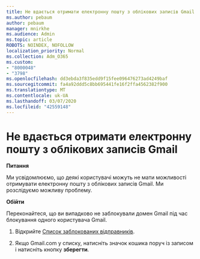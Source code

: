 ```yaml
---
title: Не вдається отримати електронну пошту з облікових записів Gmail
ms.author: pebaum
author: pebaum
manager: mnirkhe
ms.audience: Admin
ms.topic: article
ROBOTS: NOINDEX, NOFOLLOW
localization_priority: Normal
ms.collection: Adm_O365
ms.custom:
- "8000048"
- "3798"
ms.openlocfilehash: dd3ebda3f835edd9f15fee096476273ad4249baf
ms.sourcegitcommit: fa4a92ddd5c8bb695441fe16f2ffa4562382f900
ms.translationtype: MT
ms.contentlocale: uk-UA
ms.lasthandoff: 03/07/2020
ms.locfileid: "42559148"
---
```

# <a name="unable-to-receive-email-from-gmail-accounts"></a>Не вдається отримати електронну пошту з облікових записів Gmail

**Питання**

Ми усвідомлюємо, що деякі користувачі можуть не мати можливості отримувати електронну пошту з облікових записів Gmail. Ми розслідуємо можливу проблему.

**Обійти**

Переконайтеся, що ви випадково не заблокували домен Gmail під час блокування одного користувача Gmail.

1. Відкрийте [Список заблокованих відправників](https://go.microsoft.com/fwlink/?linkid=2121010).

2. Якщо Gmail.com у списку, натисніть значок кошика поруч із записом і натисніть кнопку **зберегти**.
